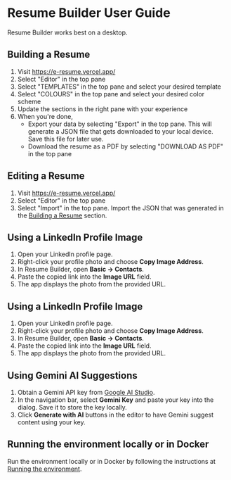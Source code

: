 # Resume Builder User Guide

Resume Builder works best on a desktop.

## Building a Resume

1. Visit https://e-resume.vercel.app/
1. Select "Editor" in the top pane
1. Select "TEMPLATES" in the top pane and select your desired template
1. Select "COLOURS" in the top pane and select your desired color scheme
1. Update the sections in the right pane with your experience
1. When you're done,
   - Export your data by selecting "Export" in the top pane. This will generate a JSON file that gets downloaded to your local device. Save this file for later use.
   - Download the resume as a PDF by selecting "DOWNLOAD AS PDF" in the top pane

## Editing a Resume

1. Visit https://e-resume.vercel.app/
1. Select "Editor" in the top pane
1. Select "Import" in the top pane. Import the JSON that was generated in the [Building a Resume](#building-a-resume) section.

## Using a LinkedIn Profile Image

1. Open your LinkedIn profile page.
1. Right-click your profile photo and choose **Copy Image Address**.
1. In Resume Builder, open **Basic → Contacts**.
1. Paste the copied link into the **Image URL** field.
1. The app displays the photo from the provided URL.

## Using a LinkedIn Profile Image
1. Open your LinkedIn profile page.
1. Right-click your profile photo and choose **Copy Image Address**.
1. In Resume Builder, open **Basic → Contacts**.
1. Paste the copied link into the **Image URL** field.
1. The app displays the photo from the provided URL.

## Using Gemini AI Suggestions
1. Obtain a Gemini API key from [Google AI Studio](https://aistudio.google.com/app/apikey).
1. In the navigation bar, select **Gemini Key** and paste your key into the dialog. Save it to store the key locally.
1. Click **Generate with AI** buttons in the editor to have Gemini suggest content using your key.

## Running the environment locally or in Docker

Run the environment locally or in Docker by following the instructions at [Running the environment](RUN_ENVIRONMENT.MD).
